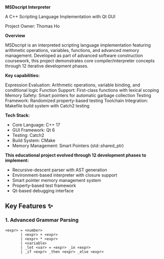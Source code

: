 **MSDscript Interpreter**

A C++ Scripting Language Implementation with Qt GUI

Project Owner: Thomas Ho

**Overview**

MSDscript is an interpreted scripting language implementation featuring arithmetic operations, variables, functions, and advanced memory management. Developed as part of advanced software construction coursework, this project demonstrates core compiler/interpreter concepts through 12 iterative development phases.

**Key capabilities:**

Expression Evaluation: Arithmetic operations, variable binding, and conditional logic
Function Support: First-class functions with lexical scoping
Memory Safety: Smart pointers for automatic garbage collection
Testing Framework: Randomized property-based testing
Toolchain Integration: Makefile build system with Catch2 testing

**Tech Stack:**
- Core Language: C++ 17
- GUI Framework: Qt 6
- Testing: Catch2
- Build System: CMake
- Memory Management: Smart Pointers (std::shared_ptr)


**This educational project evolved through 12 development phases to implement:**
- Recursive-descent parser with AST generation
- Environment-based interpreter with closure support
- Smart pointer memory management system
- Property-based test framework
- Qt-based debugging interface

## Key Features ✨

### 1. Advanced Grammar Parsing
```bnf
<expr> = <number> 
       | <expr> + <expr>
       | <expr> * <expr>
       | <variable>
       | _let <var> = <expr> _in <expr>
       | _if <expr> _then <expr> _else <expr>
